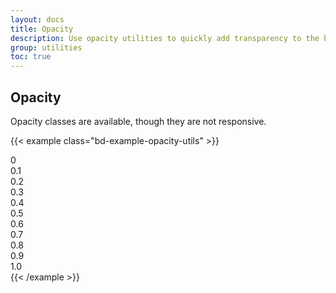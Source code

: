 ```yaml
---
layout: docs
title: Opacity
description: Use opacity utilities to quickly add transparency to the background of an element.
group: utilities
toc: true
---
```


## Opacity

Opacity classes are available, though they are not responsive.


{{< example class="bd-example-opacity-utils" >}}
<div class="opacity-0 bg-success text-center">0</div>
<div class="opacity-10 bg-success text-center">0.1</div>
<div class="opacity-20 bg-success text-center">0.2</div>
<div class="opacity-30 bg-success text-center">0.3</div>
<div class="opacity-40 bg-success text-center">0.4</div>
<div class="opacity-50 bg-success text-center">0.5</div>
<div class="opacity-60 bg-success text-center">0.6</div>
<div class="opacity-70 bg-success text-center">0.7</div>
<div class="opacity-80 bg-success text-center">0.8</div>
<div class="opacity-90 bg-success text-center">0.9</div>
<div class="bg-success text-center">1.0</div>
{{< /example >}}